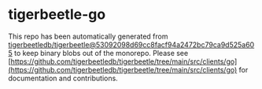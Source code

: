 # tigerbeetle-go
This repo has been automatically generated from [tigerbeetledb/tigerbeetle@53092098d69cc8facf94a2472bc79ca9d525a605](https://github.com/tigerbeetledb/tigerbeetle/commit/53092098d69cc8facf94a2472bc79ca9d525a605) to keep binary blobs out of the monorepo. Please see [https://github.com/tigerbeetledb/tigerbeetle/tree/main/src/clients/go](https://github.com/tigerbeetledb/tigerbeetle/tree/main/src/clients/go) for documentation and contributions.
